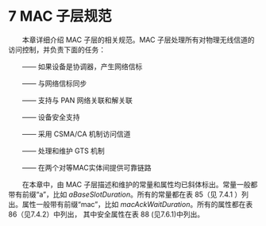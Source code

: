 # 7 MAC 子层规范
　　本章详细介绍 MAC 子层的相关规范。MAC 子层处理所有对物理无线信道的访问控制，并负责下面的任务：

　　—— 如果设备是协调器，产生网络信标

　　—— 与网络信标同步

　　—— 支持与 PAN 网络关联和解关联

　　—— 设备安全支持

　　—— 采用 CSMA/CA 机制访问信道

　　—— 处理和维护 GTS 机制

　　—— 在两个对等MAC实体间提供可靠链路

　　在本章中，由 MAC 子层描述和维护的常量和属性均已斜体标出。常量一般都带有前缀“a”，比如 *aBaseSlotDuration*。所有的常量都在表 85（见 7.4.1 ）列出。属性一般带有前缀“mac”，比如 *macAckWaitDuration*。所有的属性都在表 86（见7.4.2）中列出， 其中安全属性在表 88 (见7.6.1)中列出。

